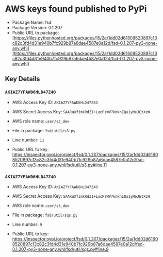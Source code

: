 # AWS keys found published to PyPi

* Package Name: fsd
* Package Version: 0.1.207
* Public URL to package: [https://files.pythonhosted.org/packages/15/2a/1dd02d61608520897c13c82c3fd4d31e940b7fc929b87a6dae4587e0a12d/fsd-0.1.207-py3-none-any.whl](https://files.pythonhosted.org/packages/15/2a/1dd02d61608520897c13c82c3fd4d31e940b7fc929b87a6dae4587e0a12d/fsd-0.1.207-py3-none-any.whl)

## Key Details

### `AKIAZ7YFAWD6HLD47Z4O`

* AWS Access Key ID: `AKIAZ7YFAWD6HLD47Z4O`
* AWS Secret Access Key: `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` 
* AWS role name: `user/s3_dev`
* File in package: `fsd/util/s3.py`
* Line number: `11`

* Public URL to key: https://inspector.pypi.io/project/fsd/0.1.207/packages/15/2a/1dd02d61608520897c13c82c3fd4d31e940b7fc929b87a6dae4587e0a12d/fsd-0.1.207-py3-none-any.whl/fsd/util/s3.py#line.11



### `AKIAZ7YFAWD6HLD47Z4O`

* AWS Access Key ID: `AKIAZ7YFAWD6HLD47Z4O`
* AWS Secret Access Key: `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` 
* AWS role name: `user/s3_dev`
* File in package: `fsd/util/sqs.py`
* Line number: `9`

* Public URL to key: https://inspector.pypi.io/project/fsd/0.1.207/packages/15/2a/1dd02d61608520897c13c82c3fd4d31e940b7fc929b87a6dae4587e0a12d/fsd-0.1.207-py3-none-any.whl/fsd/util/sqs.py#line.9


